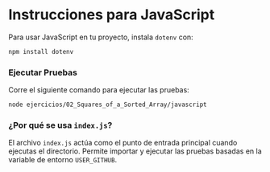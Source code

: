# Instrucciones para JavaScript

Para usar JavaScript en tu proyecto, instala `dotenv` con:

```bash
npm install dotenv
```

### Ejecutar Pruebas

Corre el siguiente comando para ejecutar las pruebas:

```bash
node ejercicios/02_Squares_of_a_Sorted_Array/javascript
```

### ¿Por qué se usa `index.js`?

El archivo `index.js` actúa como el punto de entrada principal cuando ejecutas el directorio. Permite importar y ejecutar las pruebas basadas en la variable de entorno `USER_GITHUB`.

